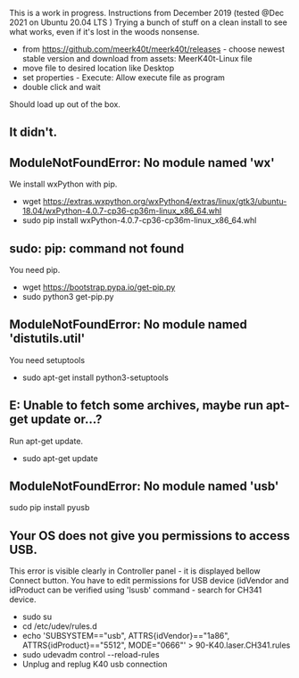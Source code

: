 This is a work in progress.
Instructions from December 2019 (tested @Dec 2021 on Ubuntu 20.04 LTS )
Trying a bunch of stuff on a clean install to see what works, even if it's lost in the woods nonsense.

* from https://github.com/meerk40t/meerk40t/releases - choose newest stable version and download from assets: MeerK40t-Linux file 
* move file to desired location like Desktop 
* set properties - Execute: Allow execute file as program
* double click and wait 

Should load up out of the box.

It didn't.
---


ModuleNotFoundError: No module named 'wx'
---

We install wxPython with pip.

* wget https://extras.wxpython.org/wxPython4/extras/linux/gtk3/ubuntu-18.04/wxPython-4.0.7-cp36-cp36m-linux_x86_64.whl
* sudo pip install wxPython-4.0.7-cp36-cp36m-linux_x86_64.whl

sudo: pip: command not found
---

You need pip.

* wget https://bootstrap.pypa.io/get-pip.py
* sudo python3 get-pip.py

ModuleNotFoundError: No module named 'distutils.util'
---

You need setuptools

* sudo apt-get install python3-setuptools

E: Unable to fetch some archives, maybe run apt-get update or...?
---

Run apt-get update.

* sudo apt-get update

ModuleNotFoundError: No module named 'usb'
---

sudo pip install pyusb

Your OS does not give you permissions to access USB.
---
This error is visible clearly in Controller panel - it is displayed bellow Connect button.
You have to edit permissions for USB device (idVendor and idProduct  can be verified using 'lsusb'  command - search for CH341 device.

* sudo su
* cd /etc/udev/rules.d
* echo 'SUBSYSTEM==\"usb\", ATTRS{idVendor}==\"1a86\", ATTRS{idProduct}==\"5512\", MODE=\"0666\"' > 90-K40.laser.CH341.rules
* sudo udevadm control --reload-rules
* Unplug and replug K40 usb connection